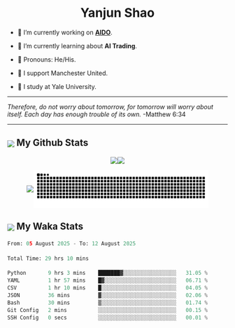 

<h1 align="center">Yanjun Shao</h1>

- 🐒 I’m currently working on **[AIDO](https://github.com/genbio-ai/AIDO)**.

- 🦧 I’m currently learning about **AI Trading**.

- 🦍 Pronouns: He/His.

- 👹 I support Manchester United.

- 🐶 I study at Yale University.

---

<i> Therefore, do not worry about tomorrow, for tomorrow will worry about itself. Each day has enough trouble of its own. </i> -Matthew 6:34

---

<h2><img src="https://emojis.slackmojis.com/emojis/images/1579216111/7550/pikachu_wave.gif?1579216111" align="center" width="28" /> My Github Stats</h2>

<p align="center"><img align="center" src = "https://github-readme-stats.vercel.app/api?username=super-dainiu&show_icons=true&count_private=true&theme=tokyonight&hide=issues&line_height=30" width="400px"><img align="center" src = "https://github-readme-streak-stats.herokuapp.com/?user=super-dainiu&theme=tokyonight" width="400px"></p>

<p align="center"><img align="center" width="400px" src="https://github-readme-stats.vercel.app/api/top-langs/?username=super-dainiu&layout=compact&theme=tokyonight&hide=html,tex,jupyter%20notebook"><img align="center" width="400px" src="https://github.com/super-dainiu/super-dainiu/blob/output/github-contribution-grid-snake.svg"></p>

<h2><img src="https://emojis.slackmojis.com/emojis/images/1579216111/7550/pikachu_wave.gif?1579216111" align="center" width="28" /> My Waka Stats</h2>

<!--START_SECTION:waka-->

```python
From: 05 August 2025 - To: 12 August 2025

Total Time: 29 hrs 10 mins

Python       9 hrs 3 mins    ███████▓░░░░░░░░░░░░░░░░░   31.05 %
YAML         1 hr 57 mins    █▓░░░░░░░░░░░░░░░░░░░░░░░   06.71 %
CSV          1 hr 10 mins    █░░░░░░░░░░░░░░░░░░░░░░░░   04.05 %
JSON         36 mins         ▓░░░░░░░░░░░░░░░░░░░░░░░░   02.06 %
Bash         30 mins         ▒░░░░░░░░░░░░░░░░░░░░░░░░   01.74 %
Git Config   2 mins          ░░░░░░░░░░░░░░░░░░░░░░░░░   00.15 %
SSH Config   0 secs          ░░░░░░░░░░░░░░░░░░░░░░░░░   00.01 %
```

<!--END_SECTION:waka-->
